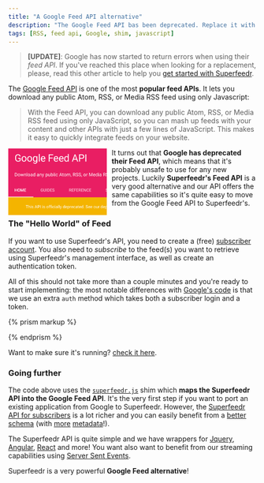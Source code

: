```yaml
---
title: "A Google Feed API alternative"
description: "The Google Feed API bas been deprecated. Replace it with Superfeedr."
tags: [RSS, feed api, Google, shim, javascript]
---
```


> **[UPDATE]**: Google has now started to return errors when using their *feed API*. If you've reached this place when looking for a replacement, please, read this other article to help you [get started with Superfeedr](/google-feeds-api-welcome/).


The [Google Feed API](https://developers.google.com/feed/v1/devguide) is one of the most **popular feed APIs**. It lets you download any public Atom, RSS, or Media RSS feed using only Javascript:

> With the Feed API, you can download any public Atom, RSS, or Media RSS feed using only JavaScript, so you can mash up feeds with your content and other APIs with just a few lines of JavaScript. This makes it easy to quickly integrate feeds on your website.

<img src="/images/google-feed-api.png" style="width:200px; float: left; margin-right: 10px"> It turns out that **Google has deprecated their Feed API**, which means that it's probably unsafe to use for any new projects. Luckily **Superfeedr's Feed API** is a very good alternative and our API offers the same capabilities so it's quite easy to move from the Google Feed API to Superfeedr's.

### The "Hello World" of Feed

If you want to use Superfeedr's API, you need to create a (free) [subscriber account](https://superfeedr.com/subscriber/). You also need to *subscribe* to the feed(s) you want to retrieve using Superfeedr's management interface, as well as create an authentication token.

All of this should not take more than a couple minutes and you're ready to start implementing: the most notable differences with [Google's code](https://developers.google.com/feed/v1/devguide#hiworld) is that we use an extra `auth` method which takes both a subscriber login and a token.

{% prism markup %}
<html>
  <head>
    <script type="text/javascript" src="./superfeedr.js"></script>
    <script type="text/javascript">
    function initialize() {
      var feed = new superfeedr.Feed("http://blog.superfeedr.com/atom.xml");
      feed.load(function(result) {
        if (!result.error) {
          console.log(result)
          var container = document.getElementById("feed");
          for (var i = 0; i < result.feed.entries.length; i++) {
            var entry = result.feed.entries[i];
            var div = document.createElement("div");
            div.appendChild(document.createTextNode(entry.title));
            container.appendChild(div);
          }
        }
      });
    }
    superfeedr.auth('superfeedr', 'c77d4103dfe9fe2f32b19b9b4653c09b');
    superfeedr.setOnLoadCallback(initialize);
    </script>
  </head>
  <body>
    <div id="feed"></div>
  </body>
</html>
{% endprism %}

Want to make sure it's running? [check it here](/feed-api/hello-world.html).

### Going further

The code above uses the [`superfeedr.js`](/feed-api/superfeedr.js) shim which **maps the Superfeedr API into the Google Feed API**. It's the very first step if you want to port an existing application from Google to Superfeedr. However, the [Superfeedr API for subscribers](http://documentation.superfeedr.com/subscribers.html) is a lot richer and you can easily benefit from a [better schema](http://documentation.superfeedr.com/schema.html) (with [more](/feed-popularity/) [metadata](/more-metadata/)!).

The Superfeedr API is quite simple and we have wrappers for [Jquery](http://plugins.jquery.com/superfeedr/), [Angular](http://blog.superfeedr.com/angularjs-superfeedr/), [React](https://github.com/superfeedr/readernews) and more! You want also want to benefit from our streaming capabilities using [Server Sent Events](/server-sent-events/).

Superfeedr is a very powerful **Google Feed alternative**!
